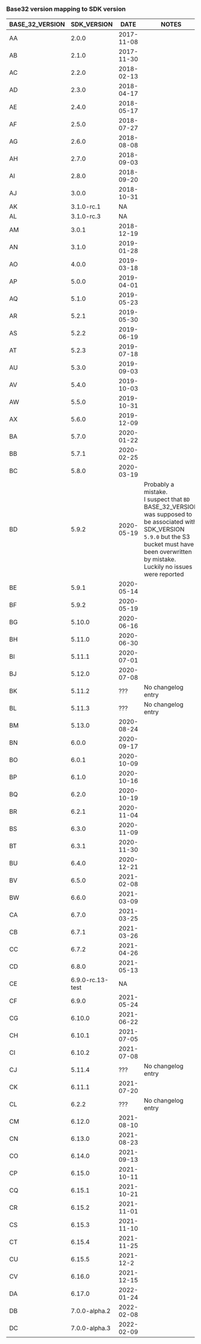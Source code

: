 ### Base32 version mapping to SDK version

| BASE_32_VERSION | SDK_VERSION      | DATE       | NOTES                                                                                                                                                                                                                |
| --------------- | ---------------- | ---------- | -------------------------------------------------------------------------------------------------------------------------------------------------------------------------------------------------------------------- |
| AA              | 2.0.0            | 2017-11-08 |                                                                                                                                                                                                                      |
| AB              | 2.1.0            | 2017-11-30 |                                                                                                                                                                                                                      |
| AC              | 2.2.0            | 2018-02-13 |                                                                                                                                                                                                                      |
| AD              | 2.3.0            | 2018-04-17 |                                                                                                                                                                                                                      |
| AE              | 2.4.0            | 2018-05-17 |                                                                                                                                                                                                                      |
| AF              | 2.5.0            | 2018-07-27 |                                                                                                                                                                                                                      |
| AG              | 2.6.0            | 2018-08-08 |                                                                                                                                                                                                                      |
| AH              | 2.7.0            | 2018-09-03 |                                                                                                                                                                                                                      |
| AI              | 2.8.0            | 2018-09-20 |                                                                                                                                                                                                                      |
| AJ              | 3.0.0            | 2018-10-31 |                                                                                                                                                                                                                      |
| AK              | 3.1.0-rc.1       | NA         |                                                                                                                                                                                                                      |
| AL              | 3.1.0-rc.3       | NA         |                                                                                                                                                                                                                      |
| AM              | 3.0.1            | 2018-12-19 |                                                                                                                                                                                                                      |
| AN              | 3.1.0            | 2019-01-28 |                                                                                                                                                                                                                      |
| AO              | 4.0.0            | 2019-03-18 |                                                                                                                                                                                                                      |
| AP              | 5.0.0            | 2019-04-01 |                                                                                                                                                                                                                      |
| AQ              | 5.1.0            | 2019-05-23 |                                                                                                                                                                                                                      |
| AR              | 5.2.1            | 2019-05-30 |                                                                                                                                                                                                                      |
| AS              | 5.2.2            | 2019-06-19 |                                                                                                                                                                                                                      |
| AT              | 5.2.3            | 2019-07-18 |                                                                                                                                                                                                                      |
| AU              | 5.3.0            | 2019-09-03 |                                                                                                                                                                                                                      |
| AV              | 5.4.0            | 2019-10-03 |                                                                                                                                                                                                                      |
| AW              | 5.5.0            | 2019-10-31 |                                                                                                                                                                                                                      |
| AX              | 5.6.0            | 2019-12-09 |                                                                                                                                                                                                                      |
| BA              | 5.7.0            | 2020-01-22 |                                                                                                                                                                                                                      |
| BB              | 5.7.1            | 2020-02-25 |                                                                                                                                                                                                                      |
| BC              | 5.8.0            | 2020-03-19 |                                                                                                                                                                                                                      |
| BD              | 5.9.2            | 2020-05-19 | Probably a mistake. <br />I suspect that `BD` BASE_32_VERSION was supposed to be associated with SDK_VERSION `5.9.0` but the S3 bucket must have been overwritten by mistake. <br /> Luckily no issues were reported |
| BE              | 5.9.1            | 2020-05-14 |                                                                                                                                                                                                                      |
| BF              | 5.9.2            | 2020-05-19 |                                                                                                                                                                                                                      |
| BG              | 5.10.0           | 2020-06-16 |                                                                                                                                                                                                                      |
| BH              | 5.11.0           | 2020-06-30 |                                                                                                                                                                                                                      |
| BI              | 5.11.1           | 2020-07-01 |                                                                                                                                                                                                                      |
| BJ              | 5.12.0           | 2020-07-08 |                                                                                                                                                                                                                      |
| BK              | 5.11.2           | ???        | No changelog entry                                                                                                                                                                                                   |
| BL              | 5.11.3           | ???        | No changelog entry                                                                                                                                                                                                   |
| BM              | 5.13.0           | 2020-08-24 |                                                                                                                                                                                                                      |
| BN              | 6.0.0            | 2020-09-17 |                                                                                                                                                                                                                      |
| BO              | 6.0.1            | 2020-10-09 |                                                                                                                                                                                                                      |
| BP              | 6.1.0            | 2020-10-16 |                                                                                                                                                                                                                      |
| BQ              | 6.2.0            | 2020-10-19 |                                                                                                                                                                                                                      |
| BR              | 6.2.1            | 2020-11-04 |                                                                                                                                                                                                                      |
| BS              | 6.3.0            | 2020-11-09 |                                                                                                                                                                                                                      |
| BT              | 6.3.1            | 2020-11-30 |                                                                                                                                                                                                                      |
| BU              | 6.4.0            | 2020-12-21 |                                                                                                                                                                                                                      |
| BV              | 6.5.0            | 2021-02-08 |                                                                                                                                                                                                                      |
| BW              | 6.6.0            | 2021-03-09 |                                                                                                                                                                                                                      |
| CA              | 6.7.0            | 2021-03-25 |                                                                                                                                                                                                                      |
| CB              | 6.7.1            | 2021-03-26 |                                                                                                                                                                                                                      |
| CC              | 6.7.2            | 2021-04-26 |                                                                                                                                                                                                                      |
| CD              | 6.8.0            | 2021-05-13 |                                                                                                                                                                                                                      |
| CE              | 6.9.0-rc.13-test | NA         |                                                                                                                                                                                                                      |
| CF              | 6.9.0            | 2021-05-24 |                                                                                                                                                                                                                      |
| CG              | 6.10.0           | 2021-06-22 |                                                                                                                                                                                                                      |
| CH              | 6.10.1           | 2021-07-05 |                                                                                                                                                                                                                      |
| CI              | 6.10.2           | 2021-07-08 |                                                                                                                                                                                                                      |
| CJ              | 5.11.4           | ???        | No changelog entry                                                                                                                                                                                                   |
| CK              | 6.11.1           | 2021-07-20 |                                                                                                                                                                                                                      |
| CL              | 6.2.2            | ???        | No changelog entry                                                                                                                                                                                                   |
| CM              | 6.12.0           | 2021-08-10 |                                                                                                                                                                                                                      |
| CN              | 6.13.0           | 2021-08-23 |                                                                                                                                                                                                                      |
| CO              | 6.14.0           | 2021-09-13 |                                                                                                                                                                                                                      |
| CP              | 6.15.0           | 2021-10-11 |                                                                                                                                                                                                                      |
| CQ              | 6.15.1           | 2021-10-21 |                                                                                                                                                                                                                      |
| CR              | 6.15.2           | 2021-11-01 |                                                                                                                                                                                                                      |
| CS              | 6.15.3           | 2021-11-10 |                                                                                                                                                                                                                      |
| CT              | 6.15.4           | 2021-11-25 |                                                                                                                                                                                                                      |
| CU              | 6.15.5           | 2021-12-2  |                                                                                                                                                                                                                      |
| CV              | 6.16.0           | 2021-12-15 |                                                                                                                                                                                                                      |
| DA              | 6.17.0           | 2022-01-24 |                                                                                                                                                                                                                      |
| DB              | 7.0.0-alpha.2    | 2022-02-08 |                                                                                                                                                                                                                      |
| DC              | 7.0.0-alpha.3    | 2022-02-09 |                                                                                                                                                                                                                      |
